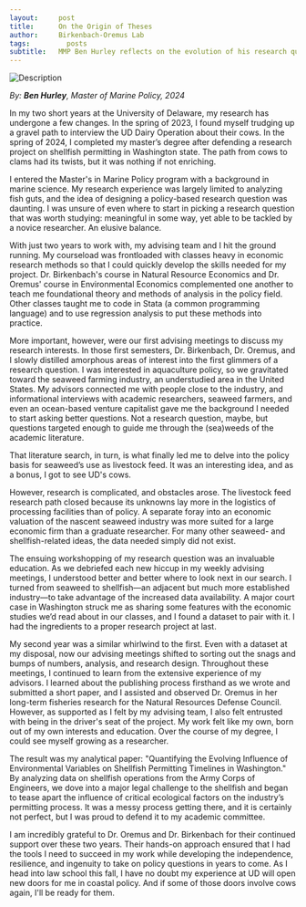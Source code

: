 ```yaml
---
layout:     post
title:      On the Origin of Theses
author:     Birkenbach-Oremus Lab
tags: 		  posts
subtitle:   MMP Ben Hurley reflects on the evolution of his research question
---
```

<!-- Start Writing Below in Markdown -->
![Description](http://birkenbach-oremus-lab.github.io/website/img/posts/2024-07-18-1.jpg)

*By: **Ben Hurley**, Master of Marine Policy, 2024*

In my two short years at the University of Delaware, my research has undergone a few changes. In the spring of 2023, I found myself trudging up a gravel path to interview the UD Dairy Operation about their cows. In the spring of 2024, I completed my master’s degree after defending a research project on shellfish permitting in Washington state. The path from cows to clams had its twists, but it was nothing if not enriching.

I entered the Master's in Marine Policy program with a background in marine science. My research experience was largely limited to analyzing fish guts, and the idea of designing a policy-based research question was daunting. I was unsure of even where to start in picking a research question that was worth studying: meaningful in some way, yet able to be tackled by a novice researcher. An elusive balance.

With just two years to work with, my advising team and I hit the ground running. My courseload was frontloaded with classes heavy in economic research methods so that I could quickly develop the skills needed for my 
project. Dr. Birkenbach's course in Natural Resource Economics and Dr. Oremus' course in Environmental Economics complemented one another to teach me foundational theory and methods of analysis in the policy field. Other classes taught me to code in Stata (a common programming language) and to use regression analysis to put these methods into practice.

More important, however, were our first advising meetings to discuss my research interests. In those first semesters, Dr. Birkenbach, Dr. Oremus, and I slowly distilled amorphous areas of interest into the first glimmers of a research question. I was interested in aquaculture policy, so we gravitated toward the seaweed farming industry, an understudied area in the United States. My advisors connected me with people close to the industry, and informational interviews with academic researchers, seaweed farmers, and even an ocean-based venture capitalist gave me the background I needed to start asking better questions. Not a research question, maybe, but questions targeted enough to guide me through the (sea)weeds of the academic literature.

That literature search, in turn, is what finally led me to delve into the policy basis for seaweed’s use as livestock feed. It was an interesting idea, and as a bonus, I got to see UD's cows.

However, research is complicated, and obstacles arose. The livestock feed research path closed because its unknowns lay more in the logistics of processing facilities than of policy. A separate foray into an economic valuation of the nascent seaweed industry was more suited for a large economic firm than a graduate researcher. For many other seaweed- and shellfish-related ideas, the data needed simply did not exist. 

The ensuing workshopping of my research question was an invaluable education. As we debriefed each new hiccup in my weekly advising meetings, I understood better and better where to look next in our search. I turned from seaweed to shellfish—an adjacent but much more established industry—to take advantage of the increased data availability. A major court case in Washington struck me as sharing some features with the economic studies we’d read about in our classes, and I found a dataset to pair with it. I had the ingredients to a proper research project at last.

My second year was a similar whirlwind to the first. Even with a dataset at my disposal, now our advising meetings shifted to sorting out the snags and bumps of numbers, analysis, and research design. Throughout these meetings, I continued to learn from the extensive experience of my advisors. I learned about the publishing process firsthand as we wrote and submitted a short paper, and I assisted and observed Dr. Oremus in her long-term fisheries research for the Natural Resources Defense Council. However, as supported as I felt by my advising team, I also felt entrusted with being in the driver's seat of the project. My work felt like my own, born out of my own interests and education. Over the course of my degree, I could see myself growing as a researcher.

The result was my analytical paper: "Quantifying the Evolving Influence of Environmental Variables on Shellfish Permitting Timelines in Washington." By analyzing data on shellfish operations from the Army Corps of Engineers, we dove into a major legal challenge to the shellfish and began to tease apart the influence of critical ecological factors on the industry’s permitting process. It was a messy process getting there, and it is certainly not perfect, but I was proud to defend it to my academic committee.

I am incredibly grateful to Dr. Oremus and Dr. Birkenbach for their continued support over these two years. Their hands-on approach ensured that I had 
the tools I need to succeed in my work while developing the independence, resilience, and ingenuity to take on policy questions in years to come. As I 
head into law school this fall, I have no doubt my experience at UD will open new doors for me in coastal policy. And if some of those doors involve cows 
again, I'll be ready for them.
